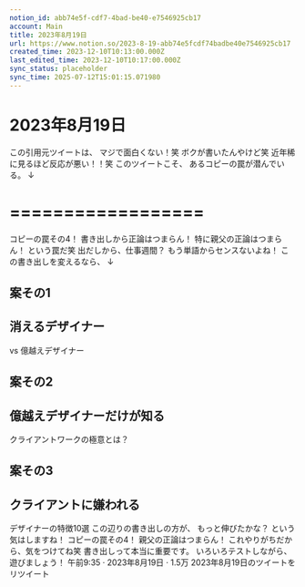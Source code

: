 ```yaml
---
notion_id: abb74e5f-cdf7-4bad-be40-e7546925cb17
account: Main
title: 2023年8月19日
url: https://www.notion.so/2023-8-19-abb74e5fcdf74badbe40e7546925cb17
created_time: 2023-12-10T10:13:00.000Z
last_edited_time: 2023-12-10T10:17:00.000Z
sync_status: placeholder
sync_time: 2025-07-12T15:01:15.071980
---
```

# 2023年8月19日

この引用元ツイートは、
マジで面白くない！笑
ボクが書いたんやけど笑
近年稀に見るほど反応が悪い！！笑
このツイートこそ、
あるコピーの罠が潜んでいる。
↓
# ==================
コピーの罠その4！
書き出しから正論はつまらん！
特に親父の正論はつまらん！
という罠だ笑
出だしから、仕事週間？
もう単語からセンスないよね！
この書き出しを変えるなら、
↓
## 案その1
## 消えるデザイナー
vs
億越えデザイナー
## 案その2
## 億越えデザイナーだけが知る
クライアントワークの極意とは？
## 案その3
## クライアントに嫌われる
デザイナーの特徴10選
この辺りの書き出しの方が、
もっと伸びたかな？
という気はしますね！
コピーの罠その4！
親父の正論はつまらん！
これやりがちだから、気をつけてね笑
書き出しって本当に重要です。
いろいろテストしながら、遊びましょう！
午前9:35 · 2023年8月19日
·
1.5万
2023年8月19日のツイートをリツイート